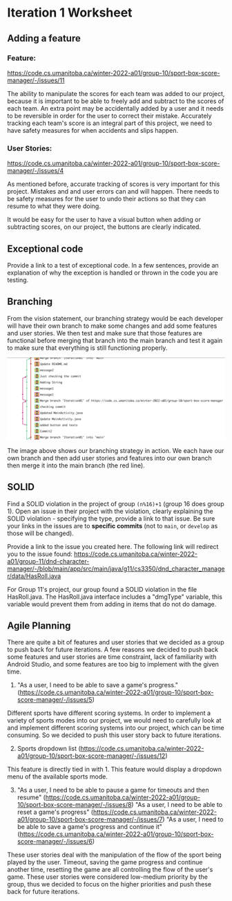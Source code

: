 Iteration 1 Worksheet
=====================

Adding a feature
-----------------
### Feature:
https://code.cs.umanitoba.ca/winter-2022-a01/group-10/sport-box-score-manager/-/issues/11

The ability to manipulate the scores for each team was added to our project, because it is important to be able to freely add and subtract to the scores of each team. An extra point may be accidentally added by a user and it needs to be reversible in order for the user to correct their mistake. Accurately tracking each team's score is an integral part of this project, we need to have safety measures for when accidents and slips happen.

### User Stories:
https://code.cs.umanitoba.ca/winter-2022-a01/group-10/sport-box-score-manager/-/issues/4

As mentioned before, accurate tracking of scores is very important for this project. Mistakes and and user errors can and will happen. There needs to be safety measures for the user to undo their actions so that they can resume to what they were doing.

It would be easy for the user to have a visual button when adding or subtracting scores, on our project, the buttons are clearly indicated.

Exceptional code
----------------

Provide a link to a test of exceptional code. In a few sentences,
provide an explanation of why the exception is handled or thrown
in the code you are testing.

Branching
----------

From the vision statement, our branching strategy would be each developer will have their own branch to make some changes and add some features and user stories. We then test and make sure that those features are functional before merging that branch into the main branch and test it again to make sure that everything is still functioning properly. 

![](branchPicture.png)

The image above shows our branching strategy in action. We each have our own branch and then add user stories and features into our own branch then merge it into the main branch (the red line).

SOLID
-----

Find a SOLID violation in the project of group `(n%16)+1` (group 16 does group 1).
Open an issue in their project with the violation,
clearly explaining the SOLID violation - specifying the type, provide a link to that issue. Be sure
your links in the issues are to **specific commits** (not to `main`, or `develop` as those will be changed).

Provide a link to the issue you created here.
The following link will redirect you to the issue found: https://code.cs.umanitoba.ca/winter-2022-a01/group-11/dnd-character-manager/-/blob/main/app/src/main/java/g11/cs3350/dnd_character_manager/data/HasRoll.java

For Group 11's project, our group found a SOLID violation in the file HasRoll.java. The HasRoll.java interface includes a "dmgType" variable, this variable would prevent them from adding in items that do not do damage.

Agile Planning
--------------

There are quite a bit of features and user stories that we decided as a group to push back for future iterations. A few reasons we decided to push back some features and user stories are time constraint, lack of familiarity with Android Studio, and some features are too big to implement with the given time.

1. "As a user, I need to be able to save a game's progress." (https://code.cs.umanitoba.ca/winter-2022-a01/group-10/sport-box-score-manager/-/issues/5)

Different sports have different scoring systems. In order to implement a variety of sports modes into our project, we would need to carefully look at and implement different scoring systems into our project, which can be time consuming. So we decided to push this user story back to future iterations.

2. Sports dropdown list (https://code.cs.umanitoba.ca/winter-2022-a01/group-10/sport-box-score-manager/-/issues/12)

This feature is directly tied in with 1. This feature would display a dropdown menu of the available sports mode.

3. "As a user, I need to be able to pause a game for timeouts and then resume" (https://code.cs.umanitoba.ca/winter-2022-a01/group-10/sport-box-score-manager/-/issues/8)
"As a user, I need to be able to reset a game's progress" (https://code.cs.umanitoba.ca/winter-2022-a01/group-10/sport-box-score-manager/-/issues/7)
"As a user, I need to be able to save a game's progress and continue it" (https://code.cs.umanitoba.ca/winter-2022-a01/group-10/sport-box-score-manager/-/issues/6)

These user stories deal with the manipulation of the flow of the sport being played by the user. Timeout, saving the game progress and continue another time, resetting the game are all controlling the flow of the user's game. These user stories were considered low-medium priority by the group, thus we decided to focus on the higher priorities and push these back for future iterations.
